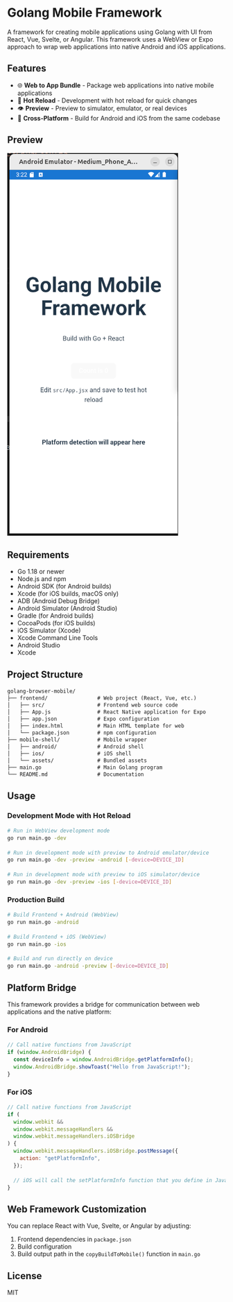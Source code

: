 # Golang Mobile Framework

A framework for creating mobile applications using Golang with UI from React, Vue, Svelte, or Angular. This framework uses a WebView or Expo approach to wrap web applications into native Android and iOS applications.

## Features

- 🌐 **Web to App Bundle** - Package web applications into native mobile applications
- 🔄 **Hot Reload** - Development with hot reload for quick changes
- 👁️ **Preview** - Preview to simulator, emulator, or real devices
- 📱 **Cross-Platform** - Build for Android and iOS from the same codebase

## Preview

![Preview](./preview.png)

## Requirements

- Go 1.18 or newer
- Node.js and npm
- Android SDK (for Android builds)
- Xcode (for iOS builds, macOS only)
- ADB (Android Debug Bridge)
- Android Simulator (Android Studio)
- Gradle (for Android builds)
- CocoaPods (for iOS builds)
- iOS Simulator (Xcode)
- Xcode Command Line Tools
- Android Studio
- Xcode

## Project Structure

```
golang-browser-mobile/
├── frontend/                # Web project (React, Vue, etc.)
│   ├── src/                 # Frontend web source code
│   ├── App.js               # React Native application for Expo
│   ├── app.json             # Expo configuration
│   ├── index.html           # Main HTML template for web
│   └── package.json         # npm configuration
├── mobile-shell/            # Mobile wrapper
│   ├── android/             # Android shell
│   ├── ios/                 # iOS shell
│   └── assets/              # Bundled assets
├── main.go                  # Main Golang program
└── README.md                # Documentation
```

## Usage

### Development Mode with Hot Reload

```bash
# Run in WebView development mode
go run main.go -dev

# Run in development mode with preview to Android emulator/device
go run main.go -dev -preview -android [-device=DEVICE_ID]

# Run in development mode with preview to iOS simulator/device
go run main.go -dev -preview -ios [-device=DEVICE_ID]
```

### Production Build

```bash
# Build Frontend + Android (WebView)
go run main.go -android

# Build Frontend + iOS (WebView)
go run main.go -ios

# Build and run directly on device
go run main.go -android -preview [-device=DEVICE_ID]
```

## Platform Bridge

This framework provides a bridge for communication between web applications and the native platform:

### For Android

```javascript
// Call native functions from JavaScript
if (window.AndroidBridge) {
  const deviceInfo = window.AndroidBridge.getPlatformInfo();
  window.AndroidBridge.showToast("Hello from JavaScript!");
}
```

### For iOS

```javascript
// Call native functions from JavaScript
if (
  window.webkit &&
  window.webkit.messageHandlers &&
  window.webkit.messageHandlers.iOSBridge
) {
  window.webkit.messageHandlers.iOSBridge.postMessage({
    action: "getPlatformInfo",
  });

  // iOS will call the setPlatformInfo function that you define in JavaScript
}
```

## Web Framework Customization

You can replace React with Vue, Svelte, or Angular by adjusting:

1. Frontend dependencies in `package.json`
2. Build configuration
3. Build output path in the `copyBuildToMobile()` function in `main.go`

## License

MIT
